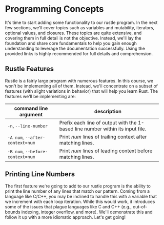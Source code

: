 # Programming Concepts

It's time to start adding some functionality to our rustle program. In the next
few sections, we'll cover topics such as variables and mutability, iterators,
optional values, and closures. These topics are quite extensive, and covering
them in full detail is not the objective. Instead, we'll lay the foundation and
share core fundamentals to help you gain enough understanding to leverage the
documentation successfully. Using the provided links is highly recommended for
full details and comprehension.

## Rustle Features

Rustle is a fairly large program with numerous features. In this course, we
won't be implementing all of them. Instead, we'll concentrate on a subset of
features (with slight variations in behavior) that will help you learn Rust. The
features we'll be implementing are:

| command line argument            | description                                                                    |
| -------------------------------- | ------------------------------------------------------------------------------ |
| `-n`, `--line-number`            | Prefix each line of output with the 1-based line number within its input file. |
| `-A num`, `--after-context=num`  | Print _num_ lines of trailing context after matching lines.                    |
| `-B num`, `--before-context=num` | Print _num_ lines of leading context before matching lines.                    |

## Printing Line Numbers

The first feature we're going to add to our rustle program is the ability to
print the line number of any lines that match our pattern. Coming from a
language like C/C++, you may be inclined to handle this with a variable that we
increment with each loop iteration. While this would work, it introduces some of
the issues that plague languages like C and C++ (e.g., out-of-bounds indexing,
integer overflow, and more). We'll demonstrate this and follow it up with a more
idiomatic approach. Let's get going!

[crates]:
  https://doc.rust-lang.org/reference/glossary.html?highlight=crate#crate
[standard library]: https://doc.rust-lang.org/std/index.html
[traits]: https://doc.rust-lang.org/reference/items/traits.html
